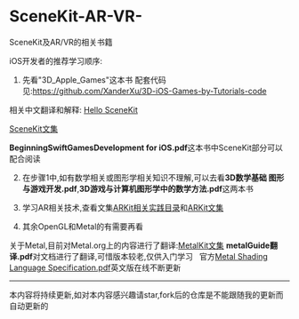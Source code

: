 # SceneKit-AR-VR-
SceneKit及AR/VR的相关书籍

iOS开发者的推荐学习顺序:
1. 先看"3D_Apple_Games"这本书
配套代码见:https://github.com/XanderXu/3D-iOS-Games-by-Tutorials-code

相关中文翻译和解释:
[Hello SceneKit](https://juejin.im/post/5a322530f265da43062ac948)

[SceneKit文集](https://juejin.im/collection/5a3236ecf265da068948554a)

**BeginningSwiftGamesDevelopment for iOS.pdf**这本书中SceneKit部分可以配合阅读

2. 在步骤1中,如有数学相关或图形学相关知识不理解,可以去看**3D数学基础 图形与游戏开发.pdf**,**3D游戏与计算机图形学中的数学方法.pdf**这两本书

3. 学习AR相关技术,查看文集[ARKit相关实践目录](https://juejin.im/post/5a976cb3f265da4e87010184)和[ARKit文集](https://juejin.im/collection/5a65c4746fb9a00a0f4597cb)

4. 其余OpenGL和Metal的有需要再看

关于Metal,目前对Metal.org上的内容进行了翻译:[MetalKit文集](https://juejin.im/collection/5a320bc85188253989d3b279) 
**metalGuide翻译.pdf**对文档进行了翻译,可惜版本较老,仅供入门学习   
官方[Metal Shading Language Specification.pdf](https://developer.apple.com/metal/Metal-Shading-Language-Specification.pdf#//apple_ref/doc/uid/TP40014364?language=objc)英文版在线不断更新

---
本内容将持续更新,如对本内容感兴趣请star,fork后的仓库是不能跟随我的更新而自动更新的
